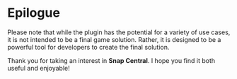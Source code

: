 # Epilogue

Please note that while the plugin has the potential for a variety of use cases, it is not intended to be a final game solution. Rather, it is designed to be a powerful tool for developers to create the final solution.

Thank you for taking an interest in **Snap Central**. I hope you find it both useful and enjoyable!
